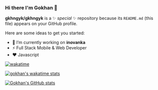### Hi there I'm Gokhan 👋


**gkhngyk/gkhngyk** is a ✨ _special_ ✨ repository because its `README.md` (this file) appears on your GitHub profile.

Here are some ideas to get you started:

- 🔭 I’m currently working on **inovanka**
- ⚡ Full Stack Mobile & Web Developer
- ❤️ Javascript

[![wakatime](https://wakatime.com/badge/user/6d0e914f-69ff-46dd-8419-147112d6de30/project/41eb0b28-12b5-4058-9533-21c4f2a14d9b.svg)](https://wakatime.com/badge/user/6d0e914f-69ff-46dd-8419-147112d6de30/project/41eb0b28-12b5-4058-9533-21c4f2a14d9b)

[![gokhan's wakatime stats](https://github-readme-stats.vercel.app/api/wakatime?username=gkhngyk)](https://github.com/gkhngyk/github-readme-stats)

[![Gokhan's GitHub stats](https://github-readme-stats.vercel.app/api?username=gkhngyk)](https://github.com/gkhngyk/github-readme-stats)

